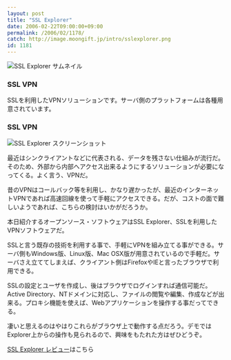 ```yaml
---
layout: post
title: "SSL Explorer"
date: 2006-02-22T09:00:00+09:00
permalink: /2006/02/1178/
catch: http://image.moongift.jp/intro/sslexplorer.png
id: 1181
---
```

 ![SSL Explorer サムネイル](http://image.moongift.jp/intro/sslexplorer.t.png "SSL Explorer サムネイル")
  

### SSL VPN
  
SSLを利用したVPNソリューションです。サーバ側のプラットフォームは各種用意されています。  
<!--more-->  

### SSL VPN
  

![SSL Explorer スクリーンショット](http://image.moongift.jp/intro/sslexplorer.png "SSL Explorer スクリーンショット")

  

最近はシンクライアントなどに代表される、データを残さない仕組みが流行だ。そのため、外部から内部へアクセス出来るようにするソリューションが必要になってくる。よく言う、VPNだ。

  

昔のVPNはコールバック等を利用し、かなり遅かったが、最近のインターネットVPNであれば高速回線を使って手軽にアクセスできる。だが、コストの面で難しいようであれば、こちらの検討はいかがだろうか。

  

本日紹介するオープンソース・ソフトウェアはSSL Explorer、SSLを利用したVPNソフトウェアだ。

  

SSLと言う既存の技術を利用する事で、手軽にVPNを組み立てる事ができる。サーバ側もWindows版、Linux版、Mac OSX版が用意されているので手軽だ。サーバさえ立ててしまえば、クライアント側はFirefoxやIEと言ったブラウザで利用できる。

  

SSLの設定とユーザを作成し、後はブラウザでログインすれば通信可能だ。Active Directory、NTドメインに対応し、ファイルの閲覧や編集、作成などが出来る。プロキシ機能を使えば、Webアプリケーションを操作する事だってできる。

  

凄いと思えるのはやはりこれらがブラウザ上で動作する点だろう。デモではExplorer上からの操作も見られるので、興味をもたれた方はぜひどうぞ。

  

[SSL Explorer レビュー](http://oss.moongift.jp/review/i-1190.html)はこちら

